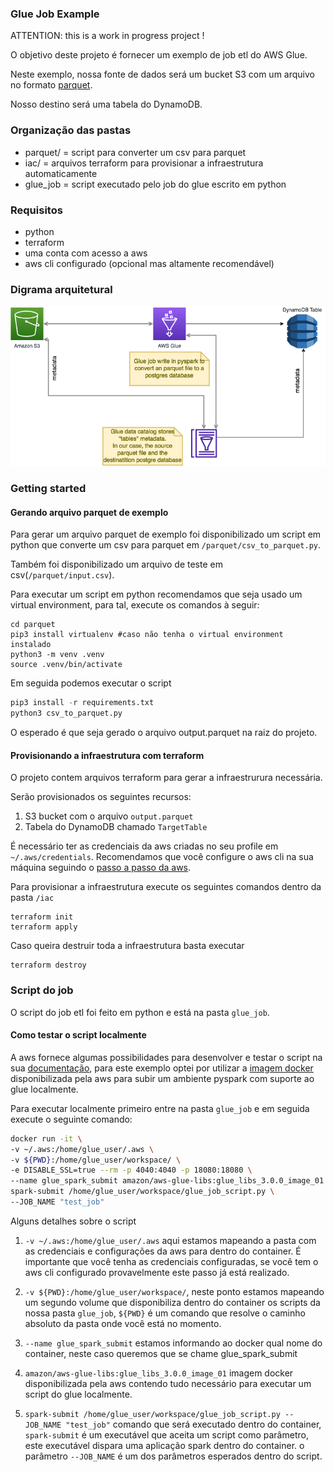 ### Glue Job Example

ATTENTION: this is a work in progress project !

O objetivo deste projeto é fornecer um exemplo de job etl do AWS Glue.

Neste exemplo, nossa fonte de dados será um bucket S3 com um arquivo no formato [parquet](https://parquet.apache.org/).

Nosso destino será uma tabela do DynamoDB. 

### Organização das pastas

 - parquet/ = script para converter um csv para parquet
 - iac/ = arquivos terraform para provisionar a infraestrutura automaticamente
 - glue_job = script executado pelo job do glue escrito em python


### Requisitos
- python
- terraform
- uma conta com acesso a aws
- aws cli configurado (opcional mas altamente recomendável)


### Digrama arquitetural

![Diagrama](/docs/images/Glue_example.drawio.png)


### Getting started


#### Gerando arquivo parquet de exemplo 

Para gerar um arquivo parquet de exemplo foi disponibilizado um script em python que converte um csv para parquet em `/parquet/csv_to_parquet.py`.

Também foi disponibilizado um arquivo de teste em csv(`/parquet/input.csv`).

Para executar um script em python recomendamos que seja usado um virtual environment, para tal, execute os comandos à seguir:


```shell
cd parquet
pip3 install virtualenv #caso não tenha o virtual environment instalado
python3 -m venv .venv
source .venv/bin/activate
```

Em seguida podemos executar o script

```python
pip3 install -r requirements.txt
python3 csv_to_parquet.py
```

O esperado é que seja gerado o arquivo output.parquet na raiz do projeto.

#### Provisionando a infraestrutura com terraform

O projeto contem arquivos terraform para gerar a infraestrurura necessária.

Serão provisionados os seguintes recursos:

1. S3 bucket com o arquivo `output.parquet`
2. Tabela do DynamoDB chamado `TargetTable` 

É necessário ter as credenciais da aws criadas no seu profile em `~/.aws/credentials`. Recomendamos que você configure o aws cli na sua máquina seguindo o [passo a passo da aws](https://docs.aws.amazon.com/cli/latest/userguide/cli-configure-quickstart.html).

Para provisionar a infraestrutura execute os seguintes comandos dentro da pasta `/iac`

```shell
terraform init
terraform apply
```

Caso queira destruir toda a infraestrutura basta executar

```shell
terraform destroy
```

### Script do job

O script do job etl foi feito em python e está na pasta `glue_job`.

#### Como testar o script localmente

A aws fornece algumas possibilidades para desenvolver e testar o script na sua [documentação](https://docs.aws.amazon.com/glue/latest/dg/aws-glue-programming-etl-libraries.html), para este exemplo optei por utilizar a [imagem docker](https://docs.aws.amazon.com/glue/latest/dg/aws-glue-programming-etl-libraries.html#develop-local-docker-image) disponibilizada pela aws para subir um ambiente pyspark com suporte ao glue localmente.

Para executar localmente primeiro entre na pasta `glue_job` e em seguida execute o seguinte comando:

```sh
docker run -it \
-v ~/.aws:/home/glue_user/.aws \
-v ${PWD}:/home/glue_user/workspace/ \
-e DISABLE_SSL=true --rm -p 4040:4040 -p 18080:18080 \
--name glue_spark_submit amazon/aws-glue-libs:glue_libs_3.0.0_image_01 \
spark-submit /home/glue_user/workspace/glue_job_script.py \
--JOB_NAME "test_job"

```

Alguns detalhes sobre o script

 01. `-v ~/.aws:/home/glue_user/.aws` aqui estamos mapeando a pasta com as credenciais e configurações da aws para dentro do container. É importante que você tenha as credenciais configuradas, se você tem o aws cli configurado provavelmente este passo já está realizado.

 00. `-v ${PWD}:/home/glue_user/workspace/`, neste ponto estamos mapeando um segundo volume que disponibiliza dentro do container os scripts da nossa pasta `glue_job`, `${PWD}` é um comando que resolve o caminho absoluto da pasta onde você está no momento.

 00. `--name glue_spark_submit` estamos informando ao docker qual nome do container, neste caso queremos que se chame glue_spark_submit

 00. `amazon/aws-glue-libs:glue_libs_3.0.0_image_01` imagem docker disponibilizada pela aws contendo tudo necessário para executar um script do glue localmente.

 00. `spark-submit /home/glue_user/workspace/glue_job_script.py --JOB_NAME "test_job"` comando que será executado dentro do container, `spark-submit` é um executável que aceita um script como parâmetro, este executável dispara uma aplicação spark dentro do container. o parâmetro `--JOB_NAME` é um dos parâmetros esperados dentro do script.